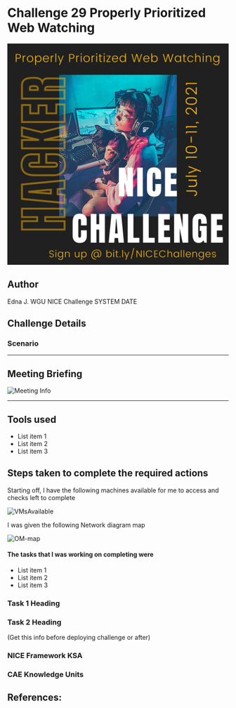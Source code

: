 # Challenge 29  Properly Prioritized Web Watching

![Properly](../Event/NICE29.png)


## Author
Edna J.
WGU NICE Challenge
SYSTEM
DATE

## Challenge Details


### Scenario


-----
## Meeting Briefing

![Meeting Info](./images/Meeting.PNG)




---
## Tools used

 - List item 1
 - List item 2
 - List item 3


## Steps taken to complete the required actions

Starting off, I have the following machines available for me to access and checks left to complete

![VMsAvailable](./images/VMs-available.PNG)

I was given the following Network diagram map

![OM-map](./images/OM-map.jpg)

#### The tasks that I was working on completing were
 - List item 1
 - List item 2
 - List item 3


### Task 1 Heading

### Task 2 Heading




(Get this info before deploying challenge or after)
### NICE Framework KSA


### CAE Knowledge Units


## References:


